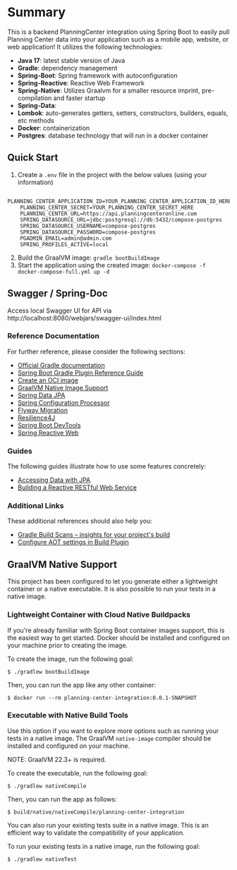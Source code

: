 # Summary
This is a backend PlanningCenter integration using Spring Boot to easily pull Planning Center data into your application such as a mobile app, website, or web application!
It utilizes the following technologies:
- **Java 17**: latest stable version of Java
- **Gradle**: dependency management
- **Spring-Boot**: Spring framework with autoconfiguration
- **Spring-Reactive**: Reactive Web Framework
- **Spring-Native**: Utilizes Graalvm for a smaller resource imprint, pre-compilation and faster startup
- **Spring-Data**: 
- **Lombok**: auto-generates getters, setters, constructors, builders, equals, etc methods
- **Docker**: containerization
- **Postgres**: database technology that will run in a docker container


## Quick Start
1. Create a `.env` file in the project with the below values (using your information)
```
    PLANNING_CENTER_APPLICATION_ID=YOUR_PLANNING_CENTER_APPLICATION_ID_HERE
    PLANNING_CENTER_SECRET=YOUR_PLANNING_CENTER_SECRET_HERE
    PLANNING_CENTER_URL=https://api.planningcenteronline.com
    SPRING_DATASOURCE_URL=jdbc:postgresql://db:5432/compose-postgres
    SPRING_DATASOURCE_USERNAME=compose-postgres
    SPRING_DATASOURCE_PASSWORD=compose-postgres
    PGADMIN_EMAIL=admin@admin.com
    SPRING_PROFILES_ACTIVE=local
```
2. Build the GraalVM image: `gradle bootBuildImage`
3. Start the application using the created image: `docker-compose -f docker-compose-full.yml up -d`

## Swagger / Spring-Doc
Access local Swagger UI for API via http://localhost:8080/webjars/swagger-ui/index.html

### Reference Documentation
For further reference, please consider the following sections:

* [Official Gradle documentation](https://docs.gradle.org)
* [Spring Boot Gradle Plugin Reference Guide](https://docs.spring.io/spring-boot/docs/3.0.2/gradle-plugin/reference/html/)
* [Create an OCI image](https://docs.spring.io/spring-boot/docs/3.0.2/gradle-plugin/reference/html/#build-image)
* [GraalVM Native Image Support](https://docs.spring.io/spring-boot/docs/3.0.2/reference/html/native-image.html#native-image)
* [Spring Data JPA](https://docs.spring.io/spring-boot/docs/3.0.2/reference/htmlsingle/#data.sql.jpa-and-spring-data)
* [Spring Configuration Processor](https://docs.spring.io/spring-boot/docs/3.0.2/reference/htmlsingle/#appendix.configuration-metadata.annotation-processor)
* [Flyway Migration](https://docs.spring.io/spring-boot/docs/3.0.2/reference/htmlsingle/#howto.data-initialization.migration-tool.flyway)
* [Resilience4J](https://docs.spring.io/spring-cloud-circuitbreaker/docs/current/reference/html/#configuring-resilience4j-circuit-breakers)
* [Spring Boot DevTools](https://docs.spring.io/spring-boot/docs/3.0.2/reference/htmlsingle/#using.devtools)
* [Spring Reactive Web](https://docs.spring.io/spring-boot/docs/3.0.2/reference/htmlsingle/#web.reactive)

### Guides
The following guides illustrate how to use some features concretely:

* [Accessing Data with JPA](https://spring.io/guides/gs/accessing-data-jpa/)
* [Building a Reactive RESTful Web Service](https://spring.io/guides/gs/reactive-rest-service/)

### Additional Links
These additional references should also help you:

* [Gradle Build Scans – insights for your project's build](https://scans.gradle.com#gradle)
* [Configure AOT settings in Build Plugin](https://docs.spring.io/spring-boot/docs/3.0.2/gradle-plugin/reference/htmlsingle/#aot)

## GraalVM Native Support

This project has been configured to let you generate either a lightweight container or a native executable.
It is also possible to run your tests in a native image.

### Lightweight Container with Cloud Native Buildpacks
If you're already familiar with Spring Boot container images support, this is the easiest way to get started.
Docker should be installed and configured on your machine prior to creating the image.

To create the image, run the following goal:

```
$ ./gradlew bootBuildImage
```

Then, you can run the app like any other container:

```
$ docker run --rm planning-center-integration:0.0.1-SNAPSHOT
```

### Executable with Native Build Tools
Use this option if you want to explore more options such as running your tests in a native image.
The GraalVM `native-image` compiler should be installed and configured on your machine.

NOTE: GraalVM 22.3+ is required.

To create the executable, run the following goal:

```
$ ./gradlew nativeCompile
```

Then, you can run the app as follows:
```
$ build/native/nativeCompile/planning-center-integration
```

You can also run your existing tests suite in a native image.
This is an efficient way to validate the compatibility of your application.

To run your existing tests in a native image, run the following goal:

```
$ ./gradlew nativeTest
```

